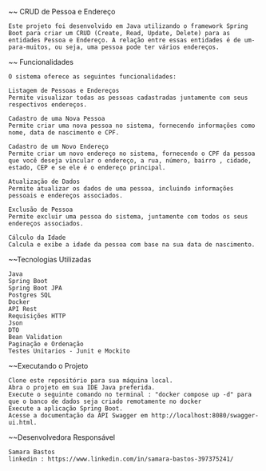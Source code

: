 ~~ CRUD de Pessoa e Endereço

    Este projeto foi desenvolvido em Java utilizando o framework Spring Boot para criar um CRUD (Create, Read, Update, Delete) para as entidades Pessoa e Endereço. A relação entre essas entidades é de um-para-muitos, ou seja, uma pessoa pode ter vários endereços.


~~ Funcionalidades

    O sistema oferece as seguintes funcionalidades:

    Listagem de Pessoas e Endereços
    Permite visualizar todas as pessoas cadastradas juntamente com seus respectivos endereços.

    Cadastro de uma Nova Pessoa
    Permite criar uma nova pessoa no sistema, fornecendo informações como nome, data de nascimento e CPF.

    Cadastro de um Novo Endereço
    Permite criar um novo endereço no sistema, fornecendo o CPF da pessoa que você deseja vincular o endereço, a rua, número, bairro , cidade,  estado, CEP e se ele é o endereço principal.

    Atualização de Dados
    Permite atualizar os dados de uma pessoa, incluindo informações pessoais e endereços associados.

    Exclusão de Pessoa
    Permite excluir uma pessoa do sistema, juntamente com todos os seus endereços associados.

    Cálculo da Idade
    Calcula e exibe a idade da pessoa com base na sua data de nascimento.


~~Tecnologias Utilizadas

    Java
    Spring Boot
    Spring Boot JPA
    Postgres SQL
    Docker 
    API Rest
    Requisições HTTP
    Json
    DTO
    Bean Validation
    Paginação e Ordenação 
    Testes Unitarios - Junit e Mockito


~~Executando o Projeto

    Clone este repositório para sua máquina local.
    Abra o projeto em sua IDE Java preferida.
    Execute o seguinte comando no terminal : "docker compose up -d" para que o banco de dados seja criado remotamente no docker
    Execute a aplicação Spring Boot.
    Acesse a documentação da API Swagger em http://localhost:8080/swagger-ui.html.


~~Desenvolvedora Responsável 

    Samara Bastos
    linkedin : https://www.linkedin.com/in/samara-bastos-397375241/
